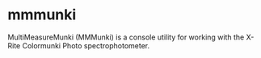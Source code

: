 # mmmunki
MultiMeasureMunki (MMMunki) is a console utility for working with the X-Rite Colormunki Photo spectrophotometer.
